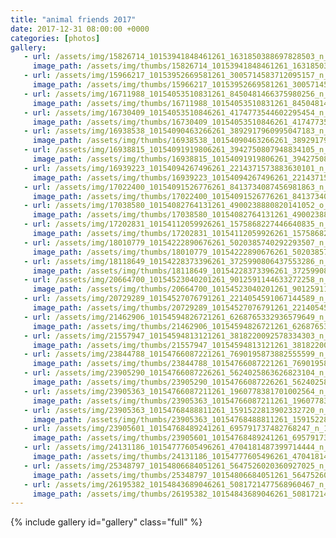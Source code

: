 ```yaml
---
title: "animal friends 2017"
date: 2017-12-31 08:00:00 +0000
categories: [photos]
gallery:
   - url: /assets/img/15826714_10153941848461261_1631850388697828503_n_10153941848461261.jpg
     image_path: /assets/img/thumbs/15826714_10153941848461261_1631850388697828503_n_10153941848461261.png
   - url: /assets/img/15966217_10153952669581261_3005714583712095157_n_10153952669581261.jpg
     image_path: /assets/img/thumbs/15966217_10153952669581261_3005714583712095157_n_10153952669581261.png
   - url: /assets/img/16711988_10154053510831261_8450481466375980256_n_10154053510831261.jpg
     image_path: /assets/img/thumbs/16711988_10154053510831261_8450481466375980256_n_10154053510831261.png
   - url: /assets/img/16730409_10154053510846261_4174773544602295454_n_10154053510846261.jpg
     image_path: /assets/img/thumbs/16730409_10154053510846261_4174773544602295454_n_10154053510846261.png
   - url: /assets/img/16938538_10154090463266261_3892917960995047183_n_10154090463266261.jpg
     image_path: /assets/img/thumbs/16938538_10154090463266261_3892917960995047183_n_10154090463266261.png
   - url: /assets/img/16938815_10154091919806261_3942750807948834105_n_10154091919806261.jpg
     image_path: /assets/img/thumbs/16938815_10154091919806261_3942750807948834105_n_10154091919806261.png
   - url: /assets/img/16939223_10154094267496261_2214371573883630101_n_10154094267496261.jpg
     image_path: /assets/img/thumbs/16939223_10154094267496261_2214371573883630101_n_10154094267496261.png
   - url: /assets/img/17022400_10154091526776261_8413734087456981863_n_10154091526776261.jpg
     image_path: /assets/img/thumbs/17022400_10154091526776261_8413734087456981863_n_10154091526776261.png
   - url: /assets/img/17038580_10154082764131261_4900238880820141052_o_10154082764131261.jpg
     image_path: /assets/img/thumbs/17038580_10154082764131261_4900238880820141052_o_10154082764131261.png
   - url: /assets/img/17202831_10154112059926261_1575868227446640835_n_10154112059926261.jpg
     image_path: /assets/img/thumbs/17202831_10154112059926261_1575868227446640835_n_10154112059926261.png
   - url: /assets/img/18010779_10154222890676261_5020385740292293507_n_10154222890676261.jpg
     image_path: /assets/img/thumbs/18010779_10154222890676261_5020385740292293507_n_10154222890676261.png
   - url: /assets/img/18118649_10154228373396261_3725990806437553286_n_10154228373396261.jpg
     image_path: /assets/img/thumbs/18118649_10154228373396261_3725990806437553286_n_10154228373396261.png
   - url: /assets/img/20664700_10154523040201261_9012591144633272258_n_10154523040201261.jpg
     image_path: /assets/img/thumbs/20664700_10154523040201261_9012591144633272258_n_10154523040201261.png
   - url: /assets/img/20729289_10154527076791261_2214054591067144589_n_10154527076791261.jpg
     image_path: /assets/img/thumbs/20729289_10154527076791261_2214054591067144589_n_10154527076791261.png
   - url: /assets/img/21462906_10154594826721261_6268765332936579649_n_10154594826721261.jpg
     image_path: /assets/img/thumbs/21462906_10154594826721261_6268765332936579649_n_10154594826721261.png
   - url: /assets/img/21557947_10154594813121261_3818220092578334303_n_10154594813121261.jpg
     image_path: /assets/img/thumbs/21557947_10154594813121261_3818220092578334303_n_10154594813121261.png
   - url: /assets/img/23844788_10154766087221261_7690195873882555599_n_10154766087221261.jpg
     image_path: /assets/img/thumbs/23844788_10154766087221261_7690195873882555599_n_10154766087221261.png
   - url: /assets/img/23905290_10154766087226261_5624025863626823104_n_10154766087226261.jpg
     image_path: /assets/img/thumbs/23905290_10154766087226261_5624025863626823104_n_10154766087226261.png
   - url: /assets/img/23905363_10154766087211261_1960778381701002564_n_10154766087211261.jpg
     image_path: /assets/img/thumbs/23905363_10154766087211261_1960778381701002564_n_10154766087211261.png
   - url: /assets/img/23905363_10154768488811261_1591522813902332720_n_10154768488811261.jpg
     image_path: /assets/img/thumbs/23905363_10154768488811261_1591522813902332720_n_10154768488811261.png
   - url: /assets/img/23905601_10154768489241261_695791737482768247_n_10154768489241261.jpg
     image_path: /assets/img/thumbs/23905601_10154768489241261_695791737482768247_n_10154768489241261.png
   - url: /assets/img/24131186_10154777605496261_4704181487399714444_n_10154777605496261.jpg
     image_path: /assets/img/thumbs/24131186_10154777605496261_4704181487399714444_n_10154777605496261.png
   - url: /assets/img/25348797_10154806684051261_5647526020360927025_n_10154806684051261.jpg
     image_path: /assets/img/thumbs/25348797_10154806684051261_5647526020360927025_n_10154806684051261.png
   - url: /assets/img/26195382_10154843689046261_5081721477568960467_n_10154843689046261.jpg
     image_path: /assets/img/thumbs/26195382_10154843689046261_5081721477568960467_n_10154843689046261.png
---
```

{% include gallery id="gallery" class="full" %}